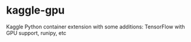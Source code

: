 # kaggle-gpu
Kaggle Python container extension with some additions: TensorFlow with GPU support, runipy, etc
